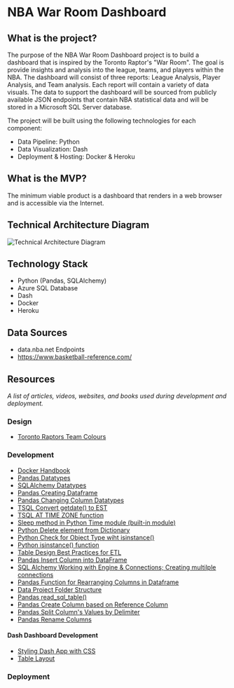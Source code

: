 NBA War Room Dashboard 
======

## What is the project?

The purpose of the NBA War Room Dashboard project is to build a dashboard that is inspired by the Toronto Raptor's "War Room". The goal is provide insights and analysis into the league, teams, and players within the NBA. The dashboard will consist of three reports: League Analysis, Player Analysis, and Team analysis. Each report will contain a variety of data visuals. The data to support the dashboard will be sourced from publicly available JSON endpoints that contain NBA statistical data and will be stored in a Microsoft SQL Server database.

The project will be built using the following technologies for each component:
- Data Pipeline: Python
- Data Visualization: Dash
- Deployment & Hosting: Docker & Heroku

## What is the MVP?

The minimum viable product is a dashboard that renders in a web browser and is accessible via the Internet.

## Technical Architecture Diagram

![Technical Architecture Diagram](https://github.com/kdayno/NBAWarRoomDashboard/blob/develop/docs/NBAWarRoomDashboard_SolutionArchitecture_v1.0.png)

## Technology Stack
- Python (Pandas, SQLAlchemy)
- Azure SQL Database
- Dash
- Docker
- Heroku

## Data Sources

- data.nba.net Endpoints
- https://www.basketball-reference.com/


## Resources

<i> A list of articles, videos, websites, and books used during development and deployment.</i>

### Design
- [Toronto Raptors Team Colours](https://teamcolorcodes.com/toronto-raptors-color-codes/)


### Development
- [Docker Handbook](https://www.freecodecamp.org/news/the-docker-handbook/)
- [Pandas Datatypes](https://pbpython.com/pandas_dtypes.html)
- [SQLAlchemy Datatypes](https://docs.sqlalchemy.org/en/14/core/type_basics.html)
- [Pandas Creating Dataframe](https://pandas.pydata.org/docs/reference/api/pandas.DataFrame.html)
- [Pandas Changing Column Datatypes](https://stackoverflow.com/questions/15891038/change-column-type-in-pandas)
- [TSQL Convert getdate() to EST](https://stackoverflow.com/questions/4712616/convert-getdate-to-est)
- [TSQL AT TIME ZONE function](https://docs.microsoft.com/en-us/sql/t-sql/queries/at-time-zone-transact-sql?view=sql-server-ver15)
- [Sleep method in Python Time module (built-in module)](https://docs.python.org/3/library/time.html#time.sleep)
- [Python Delete element from Dictionary](https://stackoverflow.com/questions/5844672/delete-an-element-from-a-dictionary)
- [Python Check for Object Type wiht isinstance()](https://stackoverflow.com/questions/25231989/how-to-check-if-a-variable-is-a-dictionary-in-python)
- [Python isinstance() function](https://www.w3schools.com/python/ref_func_isinstance.asp)
- [Table Design Best Practices for ETL](https://towardsdatascience.com/table-design-best-practices-for-etl-200accee9cc9)
- [Pandas Insert Column into DataFrame](https://pandas.pydata.org/docs/reference/api/pandas.DataFrame.insert.html)
- [SQL Alchemy Working with Engine & Connections; Creating multilple connections](https://docs.sqlalchemy.org/en/13/core/connections.html#basic-usage)
- [Pandas Function for Rearranging Columns in Dataframe](https://towardsdatascience.com/reordering-pandas-dataframe-columns-thumbs-down-on-standard-solutions-1ff0bc2941d5)
- [Data Project Folder Structure](https://dzone.com/articles/data-science-project-folder-structure)
- [Pandas read_sql_table()](https://pandas.pydata.org/docs/reference/api/pandas.read_sql_table.html)
- [Pandas Create Column based on Reference Column](https://towardsdatascience.com/create-new-column-based-on-other-columns-pandas-5586d87de73d)
- [Pandas Split Column's Values by Delimiter](https://datascienceparichay.com/article/pandas-split-column-by-delimiter/)
- [Pandas Rename Columns](https://pandas.pydata.org/docs/reference/api/pandas.DataFrame.rename.html)
#### Dash Dashboard Development
- [Styling Dash App with CSS](https://www.youtube.com/watch?v=x9mUZZ19dl0)
- [Table Layout](https://developer.mozilla.org/en-US/docs/Web/CSS/table-layout)

### Deployment